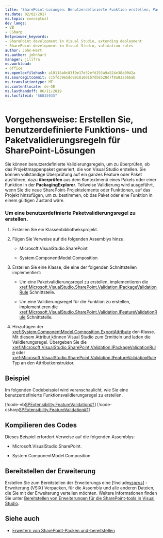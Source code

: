 ```yaml
---
title: 'SharePoint-Lösungen: Benutzerdefinierte Funktion erstellen, Packen von Validierungsregeln'
ms.date: 02/02/2017
ms.topic: conceptual
dev_langs:
- VB
- CSharp
helpviewer_keywords:
- SharePoint development in Visual Studio, extending deployment
- SharePoint development in Visual Studio, validation rules
author: John-Hart
ms.author: johnhart
manager: jillfra
ms.workload:
- office
ms.openlocfilehash: a10118a0c83f9e17e32efd293a9a824e38a0942a
ms.sourcegitcommit: cc5fd59e5dc99181601b7db8b28d7f8a83a36bab
ms.translationtype: MT
ms.contentlocale: de-DE
ms.lasthandoff: 06/11/2019
ms.locfileid: "66835935"
---
```

# <a name="how-to-create-custom-feature-and-package-validation-rules-for-sharepoint-solutions"></a>Vorgehensweise: Erstellen Sie, benutzerdefinierte Funktions- und Paketvalidierungsregeln für SharePoint-Lösungen
  Sie können benutzerdefinierte Validierungsregeln, um zu überprüfen, ob das Projektmappenpaket generiert, die von Visual Studio erstellen. Sie können vollständige Überprüfung auf ein ganzes Feature oder Paket ausführen, dazu **überprüfen** aus dem Kontextmenü eines Pakets oder einer Funktion in der **PackagingExplorer**. Teilweise Validierung wird ausgeführt, wenn Sie die neue SharePoint-Projektelemente oder Funktionen, auf das Projekt hinzufügen, um zu bestimmen, ob das Paket oder eine Funktion in einem gültigen Zustand wäre.

### <a name="to-create-a-custom-package-validation-rule"></a>Um eine benutzerdefinierte Paketvalidierungsregel zu erstellen.

1. Erstellen Sie ein Klassenbibliotheksprojekt.

2. Fügen Sie Verweise auf die folgenden Assemblys hinzu:

    - Microsoft.VisualStudio.SharePoint

    - System.ComponentModel.Composition

3. Erstellen Sie eine Klasse, die eine der folgenden Schnittstellen implementiert:

    - Um eine Paketvalidierungsregel zu erstellen, implementieren die <xref:Microsoft.VisualStudio.SharePoint.Validation.IPackageValidationRule> Schnittstelle.

    - Um eine Validierungsregel für die Funktion zu erstellen, implementieren die <xref:Microsoft.VisualStudio.SharePoint.Validation.IFeatureValidationRule> Schnittstelle.

4. Hinzufügen der <xref:System.ComponentModel.Composition.ExportAttribute> der-Klasse. Mit diesem Attribut können Visual Studio zum Ermitteln und laden die Validierungsregel. Übergeben Sie die <xref:Microsoft.VisualStudio.SharePoint.Validation.IPackageValidationRule> oder <xref:Microsoft.VisualStudio.SharePoint.Validation.IFeatureValidationRule> Typ an den Attributkonstruktor.

## <a name="example"></a>Beispiel
 Im folgenden Codebeispiel wird veranschaulicht, wie Sie eine benutzerdefinierte Funktionsvalidierungsregel zu erstellen.

 [!code-vb[SPExtensibility.FeatureValidation#1](../sharepoint/codesnippet/VisualBasic/featurevalidation/extension/customvalidationrule.vb#1)]
 [!code-csharp[SPExtensibility.FeatureValidation#1](../sharepoint/codesnippet/CSharp/featurevalidation/extension/customfeaturevalidationrule.cs#1)]

## <a name="compile-the-code"></a>Kompilieren des Codes
 Dieses Beispiel erfordert Verweise auf die folgenden Assemblys:

- Microsoft.VisualStudio.SharePoint.

- System.ComponentModel.Composition.

## <a name="deploy-the-extension"></a>Bereitstellen der Erweiterung
 Erstellen Sie zum Bereitstellen der Erweiterungs eine [!include[vsprvs](../sharepoint/includes/vsprvs-md.md)] -Erweiterung (VSIX) Verpacken, für die Assembly und alle anderen Dateien, die Sie mit der Erweiterung verteilen möchten. Weitere Informationen finden Sie unter [Bereitstellen von Erweiterungen für die SharePoint-tools in Visual Studio](../sharepoint/deploying-extensions-for-the-sharepoint-tools-in-visual-studio.md).

## <a name="see-also"></a>Siehe auch
- [Erweitern von SharePoint-Packen und-bereitstellen](../sharepoint/extending-sharepoint-packaging-and-deployment.md)
